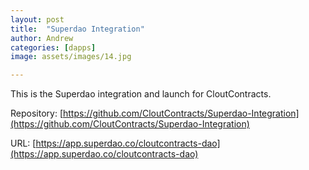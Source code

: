 ```yaml
---
layout: post
title:  "Superdao Integration"
author: Andrew
categories: [dapps]
image: assets/images/14.jpg

---
```

This is the Superdao integration and launch for CloutContracts.

Repository: [https://github.com/CloutContracts/Superdao-Integration](https://github.com/CloutContracts/Superdao-Integration)

URL: [https://app.superdao.co/cloutcontracts-dao](https://app.superdao.co/cloutcontracts-dao)
